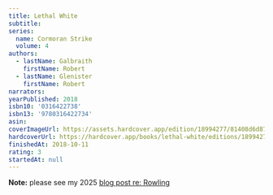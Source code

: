 ```yaml
---
title: Lethal White
subtitle:
series:
  name: Cormoran Strike
  volume: 4
authors:
  - lastName: Galbraith
    firstName: Robert
  - lastName: Glenister
    firstName: Robert
narrators:
yearPublished: 2018
isbn10: '0316422738'
isbn13: '9780316422734'
asin:
coverImageUrl: https://assets.hardcover.app/edition/18994277/81408d6d871dd64fb75d5b24988a4d665c6cf8d9.jpeg
hardcoverUrl: https://hardcover.app/books/lethal-white/editions/18994277
finishedAt: 2018-10-11
rating: 3
startedAt: null
---
```


**Note:** please see my 2025 [blog post re: Rowling](/blog/2025/04/jk-rowling)
